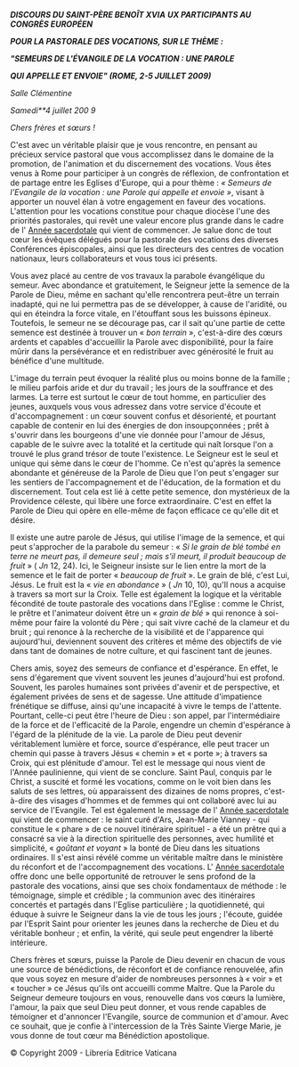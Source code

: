 ***DISCOURS DU SAINT-PÈRE BENOÎT XVI******A*** ***UX PARTICIPANTS AU CONGRÈS EUROPÉEN***

***POUR LA PASTORALE DES VOCATIONS, SUR LE THÈME :***

***"SEMEURS DE L'ÉVANGILE DE LA VOCATION : UNE PAROLE***

***QUI APPELLE ET ENVOIE" (ROME, 2-5 JUILLET 2009)***

*Salle Clémentine*

*Samedi**4 juillet 200* *9*

*Chers frères et sœurs !*

C'est avec un véritable plaisir que je vous rencontre, en pensant au précieux service pastoral que vous accomplissez dans le domaine de la promotion, de l'animation et du discernement des vocations. Vous êtes venus à Rome pour participer à un congrès de réflexion, de confrontation et de partage entre les Eglises d'Europe, qui a pour thème : *« *Semeurs de l'Evangile de la vocation : une Parole qui appelle et envoie* »*, visant à apporter un nouvel élan à votre engagement en faveur des vocations. L'attention pour les vocations constitue pour chaque diocèse l'une des priorités pastorales, qui revêt une valeur encore plus grande dans le cadre de l' [Année sacerdotale](http://www.vatican.va/special/anno_sac/index_fr.html) qui vient de commencer. Je salue donc de tout cœur les évêques délégués pour la pastorale des vocations des diverses Conférences épiscopales, ainsi que les directeurs des centres de vocation nationaux, leurs collaborateurs et vous tous ici présents.

Vous avez placé au centre de vos travaux la parabole évangélique du semeur. Avec abondance et gratuitement, le Seigneur jette la semence de la Parole de Dieu, même en sachant qu'elle rencontrera peut-être un terrain inadapté, qui ne lui permettra pas de se développer, à cause de l'aridité, ou qui en éteindra la force vitale, en l'étouffant sous les buissons épineux. Toutefois, le semeur ne se décourage pas, car il sait qu'une partie de cette semence est destinée à trouver un « *bon terrain* », c'est-à-dire des cœurs ardents et capables d'accueillir la Parole avec disponibilité, pour la faire mûrir dans la persévérance et en redistribuer avec générosité le fruit au bénéfice d'une multitude.

L'image du terrain peut évoquer la réalité plus ou moins bonne de la famille ; le milieu parfois aride et dur du travail ; les jours de la souffrance et des larmes. La terre est surtout le cœur de tout homme, en particulier des jeunes, auxquels vous vous adressez dans votre service d'écoute et d'accompagnement : un cœur souvent confus et désorienté, et pourtant capable de contenir en lui des énergies de don insoupçonnées ; prêt à s'ouvrir dans les bourgeons d'une vie donnée pour l'amour de Jésus, capable de le suivre avec la totalité et la certitude qui naît lorsque l'on a trouvé le plus grand trésor de toute l'existence. Le Seigneur est le seul et unique qui sème dans le cœur de l'homme. Ce n'est qu'après la semence abondante et généreuse de la Parole de Dieu que l'on peut s'engager sur les sentiers de l'accompagnement et de l'éducation, de la formation et du discernement. Tout cela est lié à cette petite semence, don mystérieux de la Providence céleste, qui libère une force extraordinaire. C'est en effet la Parole de Dieu qui opère en elle-même de façon efficace ce qu'elle dit et désire.

Il existe une autre parole de Jésus, qui utilise l'image de la semence, et qui peut s'approcher de la parabole du semeur : « *Si le grain de blé tombé en terre ne meurt pas, il demeure seul ; mais s'il meurt, il produit beaucoup de fruit* » ( *Jn* 12, 24). Ici, le Seigneur insiste sur le lien entre la mort de la semence et le fait de porter « *beaucoup de fruit* ». Le grain de blé, c'est Lui, Jésus. Le fruit est la « *vie en abondance* » ( *Jn* 10, 10), qu'Il nous a acquise à travers sa mort sur la Croix. Telle est également la logique et la véritable fécondité de toute pastorale des vocations dans l'Eglise : comme le Christ, le prêtre et l'animateur doivent être un « *grain de blé* » qui renonce à soi-même pour faire la volonté du Père ; qui sait vivre caché de la clameur et du bruit ; qui renonce à la recherche de la visibilité et de l'apparence qui aujourd'hui, deviennent souvent des critères et même des objectifs de vie dans tant de domaines de notre culture, et qui fascinent tant de jeunes.

Chers amis, soyez des semeurs de confiance et d'espérance. En effet, le sens d'égarement que vivent souvent les jeunes d'aujourd'hui est profond. Souvent, les paroles humaines sont privées d'avenir et de perspective, et également privées de sens et de sagesse. Une attitude d'impatience frénétique se diffuse, ainsi qu'une incapacité à vivre le temps de l'attente. Pourtant, celle-ci peut être l'heure de Dieu : son appel, par l'intermédiaire de la force et de l'efficacité de la Parole, engendre un chemin d'espérance à l'égard de la plénitude de la vie. La parole de Dieu peut devenir véritablement lumière et force, source d'espérance, elle peut tracer un chemin qui passe à travers Jésus « chemin » et « porte »; à travers sa Croix, qui est plénitude d'amour. Tel est le message qui nous vient de l'Année paulinienne, qui vient de se conclure. Saint Paul, conquis par le Christ, a suscité et formé les vocations, comme on le voit bien dans les saluts de ses lettres, où apparaissent des dizaines de noms propres, c'est-à-dire des visages d'hommes et de femmes qui ont collaboré avec lui au service de l'Evangile. Tel est également le message de l' [Année sacerdotale](http://www.vatican.va/special/anno_sac/index_fr.html) qui vient de commencer : le saint curé d'Ars, Jean-Marie Vianney - qui constitue le « phare » de ce nouvel itinéraire spirituel - a été un prêtre qui a consacré sa vie à la direction spirituelle des personnes, avec humilité et simplicité, « *goûtant et voyant* » la bonté de Dieu dans les situations ordinaires. Il s'est ainsi révélé comme un véritable maître dans le ministère du réconfort et de l'accompagnement des vocations. L' [Année sacerdotale](http://www.vatican.va/special/anno_sac/index_fr.html) offre donc une belle opportunité de retrouver le sens profond de la pastorale des vocations, ainsi que ses choix fondamentaux de méthode : le témoignage, simple et crédible ; la communion avec des itinéraires concertés et partagés dans l'Eglise particulière ; la quotidienneté, qui éduque à suivre le Seigneur dans la vie de tous les jours ; l'écoute, guidée par l'Esprit Saint pour orienter les jeunes dans la recherche de Dieu et du véritable bonheur ; et enfin, la vérité, qui seule peut engendrer la liberté intérieure.

Chers frères et sœurs, puisse la Parole de Dieu devenir en chacun de vous une source de bénédictions, de réconfort et de confiance renouvelée, afin que vous soyez en mesure d'aider de nombreuses personnes à « voir » et « toucher » ce Jésus qu'ils ont accueilli comme Maître. Que la Parole du Seigneur demeure toujours en vous, renouvelle dans vos cœurs la lumière, l'amour, la paix que seul Dieu peut donner, et vous rende capables de témoigner et d'annoncer l'Evangile, source de communion et d'amour. Avec ce souhait, que je confie à l'intercession de la Très Sainte Vierge Marie, je vous donne de tout cœur ma Bénédiction apostolique.

© Copyright 2009 - Libreria Editrice Vaticana